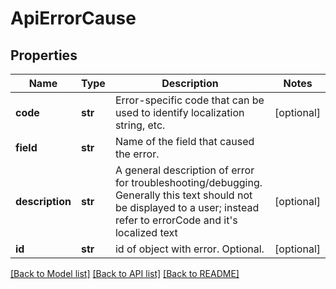 # ApiErrorCause

## Properties
Name | Type | Description | Notes
------------ | ------------- | ------------- | -------------
**code** | **str** | Error-specific code that can be used to identify localization string, etc. | [optional] 
**field** | **str** | Name of the field that caused the error. | 
**description** | **str** | A general description of error for troubleshooting/debugging. Generally this text should not be displayed to a user; instead refer to errorCode and it&#39;s localized text | [optional] 
**id** | **str** | id of object with error. Optional. | [optional] 

[[Back to Model list]](../README.md#documentation-for-models) [[Back to API list]](../README.md#documentation-for-api-endpoints) [[Back to README]](../README.md)


